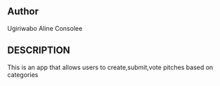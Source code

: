 ## Author

Ugiriwabo Aline Consolee

## DESCRIPTION

This is an app that allows users to create,submit,vote pitches based on categories

